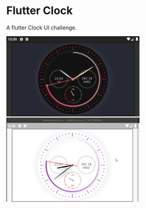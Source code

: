 # Flutter Clock

A flutter Clock UI challenge.

<img src='ankit_mahadik_clock/clock_screen_shot.png' width='350'>


<img src='ankit_mahadik_clock/clock_demo.gif' width='350'>

